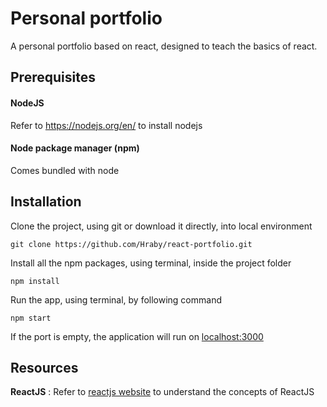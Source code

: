 # Personal portfolio
A personal portfolio based on react, designed to teach the basics of react.

## Prerequisites
#### NodeJS
Refer to https://nodejs.org/en/ to install nodejs
#### Node package manager (npm)
Comes bundled with node

## Installation
Clone the project, using git or download it directly, into local environment
```terminal
git clone https://github.com/Hraby/react-portfolio.git
```
Install all the npm packages, using terminal, inside the project folder
```terminal
npm install
```
Run the app, using terminal, by following command
```terminal
npm start
```
If the port is empty, the application will run on [localhost:3000](http://localhost:3000)

## Resources
<b>ReactJS</b> : Refer to [reactjs website](https://reactjs.org/) to understand the concepts of ReactJS
